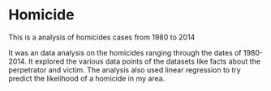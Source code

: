 # Homicide
This is a analysis of homicides cases from 1980 to 2014

It was an data analysis on the homicides ranging through the dates of 1980-2014. It explored the various data points of the datasets like facts about the perpetrator and victim. The analysis also used linear regression to try predict the likelihood of a homicide in my area.
